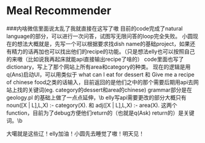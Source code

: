 # Meal Recommender

###内啥微信里面说太乱了我就直接在这写了嗷
目前的code完成了natural language的部分，可以进行一次问答，试图写无限问答的loop完全失败。
小圆现在的想法大概就是，先写一个可以根据要求找dish name的基础project，如果还有精力的话再加也可以找出他们的recipe的功能。（只是想法elly也可以按照自己的来嗷（比如说我再起床就能api直接输出recipe了啥的）
code里面也写了dictionary，写上了那个网站上所有area和category的种类。
现在的逻辑是用q(Ans)启动UI，可以用类似于 what can I eat for dessert 和 Give me a recipe of chinese food之类的话输入，目前返回的是他们之中的那个需要后期用api去网站上找的关键词(eg. category的dessert和area的chinese)
grammar部分是在geology.pl 的基础上做了一点点延伸，\b elly写api需要更改的部分大概只有 noun([X | L],L,X) :- category(X). 和 adj([X | L],L,X) :- area(X). 这两个function，目前为了debug方便他们return的（也就是q(Ask) return的）是关键词。\b

大噶就是这些辽！elly加油！小圆先去睡觉了嗷！明天见！
